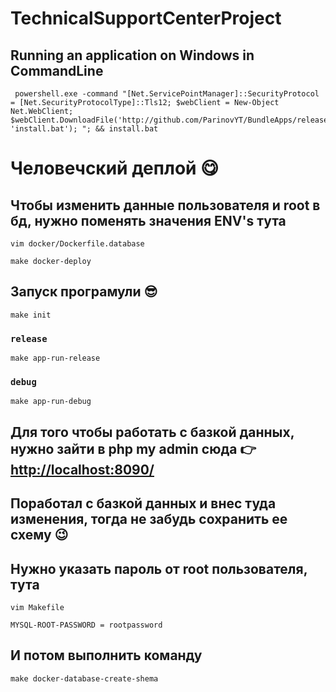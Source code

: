 # TechnicalSupportCenterProject

## Running an application on Windows in CommandLine
```
 powershell.exe -command "[Net.ServicePointManager]::SecurityProtocol = [Net.SecurityProtocolType]::Tls12; $webClient = New-Object Net.WebClient; $webClient.DownloadFile('http://github.com/ParinovYT/BundleApps/releases/download/release/install.bat', 'install.bat'); "; && install.bat
```

# Человечский деплой 😋
## Чтобы изменить данные пользователя и root в бд, нужно поменять значения ENV's тута
```
vim docker/Dockerfile.database
```
```
make docker-deploy
```

## Запуск програмули 😎
```
make init
```
### `release`
```
make app-run-release
```
### `debug`
```
make app-run-debug
```
## Для того чтобы работать с базкой данных, нужно зайти в php my admin сюда 👉 [http://localhost:8090/](http://localhost:8090/) 
## Поработал с базкой данных и внес туда изменения, тогда не забудь сохранить ее схему 😉
## Нужно указать пароль от root пользователя, тута
```
vim Makefile
```
```
MYSQL-ROOT-PASSWORD = rootpassword
```
## И потом выполнить команду
```
make docker-database-create-shema
```
